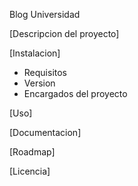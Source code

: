 Blog Universidad

[Descripcion del proyecto]

[Instalacion]
- Requisitos
- Version
- Encargados del proyecto

[Uso]

[Documentacion]

[Roadmap]

[Licencia]

